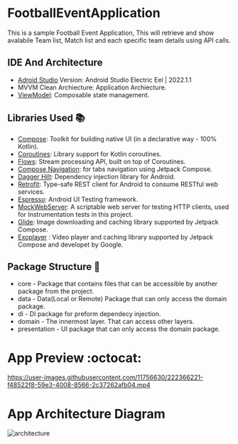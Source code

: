 # FootballEventApplication
This is a sample Football Event Application, This will retrieve and show avalabile Team list, Match list and each specific team details using API calls.

## IDE And Architecture

* [Adroid Studio][11] Version: Android Studio Electric Eel | 2022.1.1
* MVVM Clean Archiecture: Application Archiecture.
* [ViewModel][10]: Composable state management.

[10]: https://developer.android.com/topic/libraries/architecture/viewmodel
[11]: https://developer.android.com/studio

## Libraries Used :books:

* [Compose][0]: Toolkit for building native UI (in a declarative way - 100% Kotlin).
* [Coroutines][1]: Library support for Kotlin coroutines.
* [Flows][2]: Stream processing API, built on top of Coroutines.
* [Compose Navigation][3]: for tabs navigation using Jetpack Compose.
* [Dagger Hilt][4]: Dependency injection library for Android.
* [Retrofit][5]: Type-safe REST client for Android to consume RESTful web services.
* [Espresso][6]: Android UI Testing framework.
* [MockWebServer][7]: A scriptable web server for testing HTTP clients, used for Instrumentation tests in this project.
* [Glide][8]: Image downloading and caching library supported by Jetpack Compose.
* [Exoplayer][9] : Video player and caching library supported by Jetpack Compose and developet by Google.

[0]:  https://developer.android.com/jetpack
[1]:  https://github.com/Kotlin/kotlinx.coroutines
[2]:  https://kotlin.github.io/kotlinx.coroutines/kotlinx-coroutines-core/kotlinx.coroutines.flow/-flow/
[3]:  https://developer.android.com/jetpack/compose/navigation
[4]:  https://dagger.dev/hilt/
[5]:  https://github.com/square/retrofit
[6]:  https://developer.android.com/training/testing/espresso/
[7]:  https://github.com/square/okhttp/tree/master/mockwebserver
[8]: https://github.com/bumptech/glide
[9]: https://github.com/google/ExoPlayer

## Package Structure :bookmark_tabs:

* core - Package that contains files that can be accessible by another package from the project. 
* data - Data(Local or Remote) Package that can only access the domain package.
* di - DI package for preform dependecy injection.
* domain - The innermost layer. That can access other layers.
* presentation - UI package that can only access the domain package.


# App Preview :octocat:

https://user-images.githubusercontent.com/11756630/222366221-f48522f8-59e3-4008-8566-2c37262afb04.mp4

# App Architecture Diagram

![architecture](https://user-images.githubusercontent.com/11756630/222377667-406cd12e-be08-4b81-a0e1-5dc92c292cfd.png)


